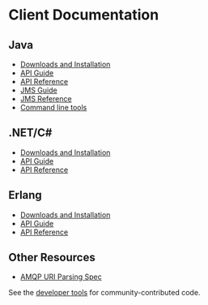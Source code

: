 <!--
Copyright (c) 2007-2022 VMware, Inc. or its affiliates.

All rights reserved. This program and the accompanying materials
are made available under the terms of the under the Apache License,
Version 2.0 (the "License”); you may not use this file except in compliance
with the License. You may obtain a copy of the License at

https://www.apache.org/licenses/LICENSE-2.0

Unless required by applicable law or agreed to in writing, software
distributed under the License is distributed on an "AS IS" BASIS,
WITHOUT WARRANTIES OR CONDITIONS OF ANY KIND, either express or implied.
See the License for the specific language governing permissions and
limitations under the License.
-->

# Client Documentation

## Java

 * [Downloads and Installation](java-client.html)
 * [API Guide](api-guide.html)
 * [API Reference](&dir-current-javadoc;)
 * [JMS Guide](jms-client.html)
 * [JMS Reference](jms-client-compliance.html)
 * [Command line tools](java-tools.html)


## .NET/C# #

 * [Downloads and Installation](dotnet.html)
 * [API Guide](dotnet-api-guide.html)
 * [API Reference](&url-dotnet-apidoc;/RabbitMQ.Client.html)

## Erlang

 * [Downloads and Installation](erlang-client.html)
 * [API Guide](erlang-client-user-guide.html)
 * <a href="https://hexdocs.pm/amqp_client/" target="_blank" rel="noopener noreferrer">API Reference</a>

## Other Resources

* [AMQP URI Parsing Spec](uri-spec.html)

See the [developer tools](devtools.html) for community-contributed code.
